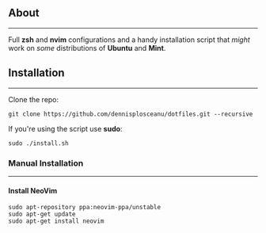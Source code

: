 ## About
---
Full **zsh** and **nvim** configurations and a handy installation script that *might* work on *some* distributions of **Ubuntu** and **Mint**.

## Installation 
---

Clone the repo:

    git clone https://github.com/dennisplosceanu/dotfiles.git --recursive

If you're using the script use **sudo**:

    sudo ./install.sh

### Manual Installation
---

#### Install NeoVim

    sudo apt-repository ppa:neovim-ppa/unstable
    sudo apt-get update
    sudo apt-get install neovim

